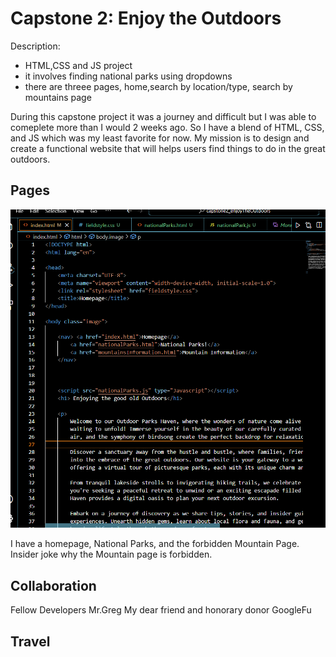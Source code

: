 # Capstone 2: Enjoy the Outdoors

Description:
- HTML,CSS and JS project
- it involves finding national parks using dropdowns
- there are threee pages, home,search by location/type, search by mountains page

During this capstone project it was a journey and difficult but I was able to comeplete more than I would 2 weeks ago. So I have a blend of HTML, CSS, and JS which was my least favorite for now. My mission is to  design and  create a functional website that will helps users find things to do in the great outdoors. 

## Pages

![Alt text](readme.png)





I have a homepage, National Parks, and the forbidden Mountain Page. Insider joke why the Mountain page is forbidden.



## Collaboration
Fellow Developers
Mr.Greg
My dear friend and honorary donor GoogleFu

## Travel

